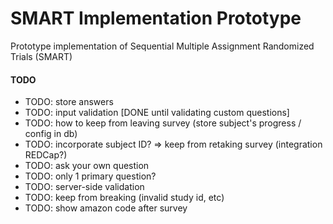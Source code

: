 # SMART Implementation Prototype
Prototype implementation of Sequential Multiple Assignment Randomized Trials (SMART)

#### TODO
* TODO: store answers
* TODO: input validation [DONE until validating custom questions]
* TODO: how to keep from leaving survey (store subject's progress / config in db)
* TODO: incorporate subject ID? => keep from retaking survey (integration REDCap?)
* TODO: ask your own question
* TODO: only 1 primary question?
* TODO: server-side validation
* TODO: keep from breaking (invalid study id, etc)
* TODO: show amazon code after survey